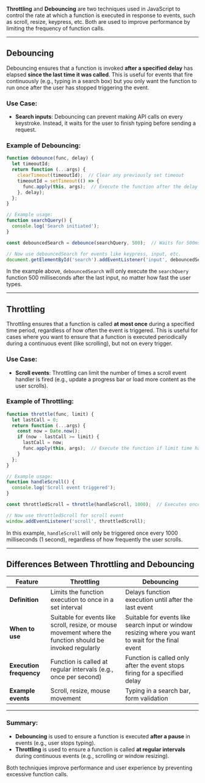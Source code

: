 **Throttling** and **Debouncing** are two techniques used in JavaScript to control the rate at which a function is executed in response to events, such as scroll, resize, keypress, etc. Both are used to improve performance by limiting the frequency of function calls.

---

## **Debouncing**
Debouncing ensures that a function is invoked **after a specified delay** has elapsed **since the last time it was called**. This is useful for events that fire continuously (e.g., typing in a search box) but you only want the function to run once after the user has stopped triggering the event.

### Use Case:
- **Search inputs**: Debouncing can prevent making API calls on every keystroke. Instead, it waits for the user to finish typing before sending a request.

### Example of Debouncing:
```js
function debounce(func, delay) {
  let timeoutId;
  return function (...args) {
    clearTimeout(timeoutId);  // Clear any previously set timeout
    timeoutId = setTimeout(() => {
      func.apply(this, args);  // Execute the function after the delay
    }, delay);
  };
}

// Example usage:
function searchQuery() {
  console.log('Search initiated');
}

const debouncedSearch = debounce(searchQuery, 500);  // Waits for 500ms after the last input

// Now use debouncedSearch for events like keypress, input, etc.
document.getElementById('search').addEventListener('input', debouncedSearch);
```
In the example above, `debouncedSearch` will only execute the `searchQuery` function 500 milliseconds after the last input, no matter how fast the user types.

---

## **Throttling**
Throttling ensures that a function is called **at most once** during a specified time period, regardless of how often the event is triggered. This is useful for cases where you want to ensure that a function is executed periodically during a continuous event (like scrolling), but not on every trigger.

### Use Case:
- **Scroll events**: Throttling can limit the number of times a scroll event handler is fired (e.g., update a progress bar or load more content as the user scrolls).

### Example of Throttling:
```js
function throttle(func, limit) {
  let lastCall = 0;
  return function (...args) {
    const now = Date.now();
    if (now - lastCall >= limit) {
      lastCall = now;
      func.apply(this, args);  // Execute the function if limit time has passed
    }
  };
}

// Example usage:
function handleScroll() {
  console.log('Scroll event triggered');
}

const throttledScroll = throttle(handleScroll, 1000);  // Executes once every 1 second

// Now use throttledScroll for scroll event
window.addEventListener('scroll', throttledScroll);
```
In this example, `handleScroll` will only be triggered once every 1000 milliseconds (1 second), regardless of how frequently the user scrolls.

---

## **Differences Between Throttling and Debouncing**

| Feature               | Throttling                                | Debouncing                                |
|-----------------------|-------------------------------------------|-------------------------------------------|
| **Definition**         | Limits the function execution to once in a set interval | Delays function execution until after the last event |
| **When to use**        | Suitable for events like scroll, resize, or mouse movement where the function should be invoked regularly | Suitable for events like search input or window resizing where you want to wait for the final event |
| **Execution frequency**| Function is called at regular intervals (e.g., once per second) | Function is called only after the event stops firing for a specified delay |
| **Example events**     | Scroll, resize, mouse movement            | Typing in a search bar, form validation   |

---

### **Summary:**

- **Debouncing** is used to ensure a function is executed **after a pause** in events (e.g., user stops typing).
- **Throttling** is used to ensure a function is called **at regular intervals** during continuous events (e.g., scrolling or window resizing).

Both techniques improve performance and user experience by preventing excessive function calls.